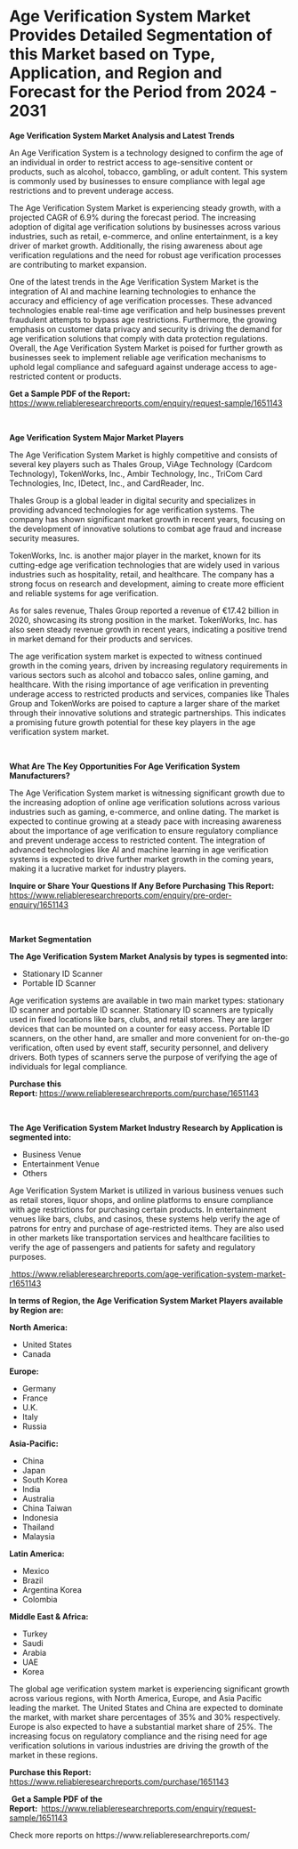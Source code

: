 <p><h1>Age Verification System Market Provides Detailed Segmentation of this Market based on Type, Application, and Region and Forecast for the Period from 2024 - 2031</h1></p><p><strong>Age Verification System Market Analysis and Latest Trends</strong></p>
<p><p>An Age Verification System is a technology designed to confirm the age of an individual in order to restrict access to age-sensitive content or products, such as alcohol, tobacco, gambling, or adult content. This system is commonly used by businesses to ensure compliance with legal age restrictions and to prevent underage access.</p><p>The Age Verification System Market is experiencing steady growth, with a projected CAGR of 6.9% during the forecast period. The increasing adoption of digital age verification solutions by businesses across various industries, such as retail, e-commerce, and online entertainment, is a key driver of market growth. Additionally, the rising awareness about age verification regulations and the need for robust age verification processes are contributing to market expansion.</p><p>One of the latest trends in the Age Verification System Market is the integration of AI and machine learning technologies to enhance the accuracy and efficiency of age verification processes. These advanced technologies enable real-time age verification and help businesses prevent fraudulent attempts to bypass age restrictions. Furthermore, the growing emphasis on customer data privacy and security is driving the demand for age verification solutions that comply with data protection regulations. Overall, the Age Verification System Market is poised for further growth as businesses seek to implement reliable age verification mechanisms to uphold legal compliance and safeguard against underage access to age-restricted content or products.</p></p>
<p><strong>Get a Sample PDF of the Report:&nbsp;</strong> <a href="https://www.reliableresearchreports.com/enquiry/request-sample/1651143">https://www.reliableresearchreports.com/enquiry/request-sample/1651143</a></p>
<p>&nbsp;</p>
<p><strong>Age Verification System Major Market Players</strong></p>
<p><p>The Age Verification System Market is highly competitive and consists of several key players such as Thales Group, ViAge Technology (Cardcom Technology), TokenWorks, Inc., Ambir Technology, Inc., TriCom Card Technologies, Inc, IDetect, Inc., and CardReader, Inc. </p><p>Thales Group is a global leader in digital security and specializes in providing advanced technologies for age verification systems. The company has shown significant market growth in recent years, focusing on the development of innovative solutions to combat age fraud and increase security measures.</p><p>TokenWorks, Inc. is another major player in the market, known for its cutting-edge age verification technologies that are widely used in various industries such as hospitality, retail, and healthcare. The company has a strong focus on research and development, aiming to create more efficient and reliable systems for age verification.</p><p>As for sales revenue, Thales Group reported a revenue of €17.42 billion in 2020, showcasing its strong position in the market. TokenWorks, Inc. has also seen steady revenue growth in recent years, indicating a positive trend in market demand for their products and services.</p><p>The age verification system market is expected to witness continued growth in the coming years, driven by increasing regulatory requirements in various sectors such as alcohol and tobacco sales, online gaming, and healthcare. With the rising importance of age verification in preventing underage access to restricted products and services, companies like Thales Group and TokenWorks are poised to capture a larger share of the market through their innovative solutions and strategic partnerships. This indicates a promising future growth potential for these key players in the age verification system market.</p></p>
<p>&nbsp;</p>
<p><strong>What Are The Key Opportunities For Age Verification System Manufacturers?</strong></p>
<p><p>The Age Verification System market is witnessing significant growth due to the increasing adoption of online age verification solutions across various industries such as gaming, e-commerce, and online dating. The market is expected to continue growing at a steady pace with increasing awareness about the importance of age verification to ensure regulatory compliance and prevent underage access to restricted content. The integration of advanced technologies like AI and machine learning in age verification systems is expected to drive further market growth in the coming years, making it a lucrative market for industry players.</p></p>
<p><strong>Inquire or Share Your Questions If Any Before Purchasing This Report:</strong> <a href="https://www.reliableresearchreports.com/enquiry/pre-order-enquiry/1651143">https://www.reliableresearchreports.com/enquiry/pre-order-enquiry/1651143</a></p>
<p>&nbsp;</p>
<p><strong>Market Segmentation</strong></p>
<p><strong>The Age Verification System Market Analysis by types is segmented into:</strong></p>
<p><ul><li>Stationary ID Scanner</li><li>Portable ID Scanner</li></ul></p>
<p><p>Age verification systems are available in two main market types: stationary ID scanner and portable ID scanner. Stationary ID scanners are typically used in fixed locations like bars, clubs, and retail stores. They are larger devices that can be mounted on a counter for easy access. Portable ID scanners, on the other hand, are smaller and more convenient for on-the-go verification, often used by event staff, security personnel, and delivery drivers. Both types of scanners serve the purpose of verifying the age of individuals for legal compliance.</p></p>
<p><strong>Purchase this Report:&nbsp;</strong><a href="https://www.reliableresearchreports.com/purchase/1651143">https://www.reliableresearchreports.com/purchase/1651143</a></p>
<p>&nbsp;</p>
<p><strong>The Age Verification System Market Industry Research by Application is segmented into:</strong></p>
<p><ul><li>Business Venue</li><li>Entertainment Venue</li><li>Others</li></ul></p>
<p><p>Age Verification System Market is utilized in various business venues such as retail stores, liquor shops, and online platforms to ensure compliance with age restrictions for purchasing certain products. In entertainment venues like bars, clubs, and casinos, these systems help verify the age of patrons for entry and purchase of age-restricted items. They are also used in other markets like transportation services and healthcare facilities to verify the age of passengers and patients for safety and regulatory purposes.</p></p>
<p><a href="https://www.reliableresearchreports.com/age-verification-system-market-r1651143">&nbsp;https://www.reliableresearchreports.com/age-verification-system-market-r1651143</a></p>
<p><strong>In terms of Region, the Age Verification System Market Players available by Region are:</strong></p>
<p>
    <p> <strong> North America: </strong>
        <ul>
            <li>United States</li>
            <li>Canada</li>
        </ul>
        </p> 
    <p> <strong> Europe: </strong>
        <ul>
            <li>Germany</li>
            <li>France</li>
            <li>U.K.</li>
            <li>Italy</li>
            <li>Russia</li>
        </ul>
        </p> 
    <p> <strong> Asia-Pacific: </strong>
        <ul>
            <li>China</li>
            <li>Japan</li>
            <li>South Korea</li>
            <li>India</li>
            <li>Australia</li>
            <li>China Taiwan</li>
            <li>Indonesia</li>
            <li>Thailand</li>
            <li>Malaysia</li>
        </ul>
        </p> 
    <p> <strong> Latin America: </strong>
        <ul>
            <li>Mexico</li>
            <li>Brazil</li>
            <li>Argentina Korea</li>
            <li>Colombia</li>
        </ul>
        </p> 
    <p> <strong> Middle East & Africa: </strong>
        <ul>
            <li>Turkey</li>
            <li>Saudi</li>
            <li>Arabia</li>
            <li>UAE</li>
            <li>Korea</li>
        </ul>
    </p>
    </p>
<p><p>The global age verification system market is experiencing significant growth across various regions, with North America, Europe, and Asia Pacific leading the market. The United States and China are expected to dominate the market, with market share percentages of 35% and 30% respectively. Europe is also expected to have a substantial market share of 25%. The increasing focus on regulatory compliance and the rising need for age verification solutions in various industries are driving the growth of the market in these regions.</p></p>
<p><strong>Purchase this Report: </strong><a href="https://www.reliableresearchreports.com/purchase/1651143">https://www.reliableresearchreports.com/purchase/1651143</a></p>
<p>&nbsp;<strong>Get a Sample PDF of the Report:&nbsp;&nbsp;</strong><a href="https://www.reliableresearchreports.com/enquiry/request-sample/1651143">https://www.reliableresearchreports.com/enquiry/request-sample/1651143</a></p>
<p><strong></strong></p>
<p>Check more reports on https://www.reliableresearchreports.com/</p>